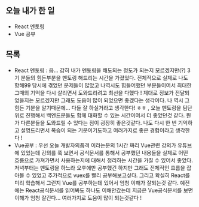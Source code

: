 ## 오늘 내가 한 일
- React 멘토링
- Vue 공부

## 목록
- React 멘토링 : 음... 감히 내가 멘토링을 해도되는 정도가 되는지 모르겠지만(?) 3기 분들의 힘든부분을 멘토링 해드리는 시간을 가졌었다. 전체적으로 실제로 나도 항해99 당시에 겪었던 문제들이 많았고 나역시도 힘들어했던 부분들이여서 최대한 그때의 기억을 다시 살리면서 도와드리려고 최선을 다했다 ! 제대로 정보가 전달되었을지는 모르겠지만 그래도 도움이 많이 되었으면 좋겠다는 생각이다. 나 역시 그 힘든 기분을 알기때문에... 다들 잘 하실거라고 생각한다! ㅎㅎ , 오늘 멘토링을 팀단위로 진행해서 백엔드분들도 함께 대화할 수 있는 시간이여서 더 좋았던것 같다. 뭔가 다른분들을 도와드릴 수 있다는 점이 굉장히 좋은것같다. 나도 다시 한 번 기억하고 설명드리면서 복습이 되는 기분이기도하고 여러가지로 좋은 경험이라고 생각한다 !
- Vue공부 : 우선 오늘 개발자의품격 이라는분의 1시간 짜리 Vue관련 강의가 유튜브에 있었는데 강의를 쭉 보면서 공식문서를 통해서 공부했던 내용들을 실제로 어떤 흐름으로 가져가면서 사용하는지에 대해서 정리하는 시간을 가질 수 있어서 좋았다. 저녁부터는 멘토링을 하느라 오후에만 공부했긴 하지만 그래도 전체적인 흐름을 잡아볼 수 있었고 추가적으로 vuex를 빨리 공부해보고싶다. 그리고 확실히 React를 미리 학습해서 그런지 Vue를 공부하는데 있어서 엄청 이해가 잘되는것 같다. 예전에는 React공식문서를 읽어봐도 하나도 이해안갔는데 지금은 Vue공식문서를 보면 이해가 엄청 잘간다... 여러가지로 도움이 많이 되는것같다 !
